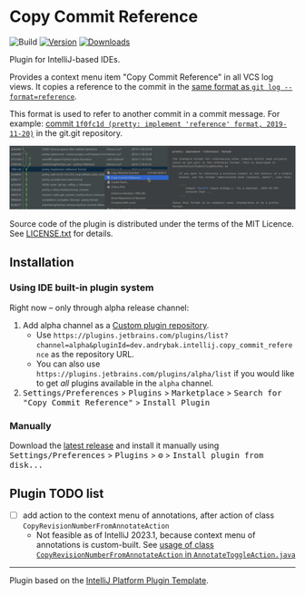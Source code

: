 # Copy Commit Reference

![Build](https://github.com/rybak/intellij-copy-commit-reference/workflows/Build/badge.svg)
[![Version](https://img.shields.io/jetbrains/plugin/v/22138-copy-commit-reference.svg)](https://plugins.jetbrains.com/plugin/22138-copy-commit-reference)
[![Downloads](https://img.shields.io/jetbrains/plugin/d/22138-copy-commit-reference.svg)](https://plugins.jetbrains.com/plugin/22138-copy-commit-reference)

Plugin for IntelliJ-based IDEs.

<!-- Plugin description -->
Provides a context menu item "Copy Commit Reference" in all VCS log views. It copies a reference to the commit in
the [same format as `git log --format=reference`](https://git-scm.com/docs/git-log#_pretty_formats).

This format is used to refer to another commit in a commit message.  For example:
[commit `1f0fc1d (pretty: implement 'reference' format, 2019-11-20)`](https://github.com/git/git/commit/1f0fc1db8599f87520494ca4f0e3c1b6fabdf997)
in the git.git repository.
<!-- Plugin description end -->

![Screenshot of changed context menu in tab "Log"](images/tab-log.png "How the menu looks like in tab 'Log'")

Source code of the plugin is distributed under the terms of the MIT Licence.
See [LICENSE.txt](LICENSE.txt) for details.

## Installation

### Using IDE built-in plugin system

Right now – only through alpha release channel:

1. Add alpha channel as a [Custom plugin repository][CustomPluginRepository].
   - Use `https://plugins.jetbrains.com/plugins/list?channel=alpha&pluginId=dev.andrybak.intellij.copy_commit_reference`
     as the repository URL.
   - You can also use `https://plugins.jetbrains.com/plugins/alpha/list` if you
     would like to get _all_ plugins available in the `alpha` channel.
2. <kbd>Settings/Preferences</kbd> > <kbd>Plugins</kbd> > <kbd>Marketplace</kbd> > <kbd>Search for "Copy Commit Reference"</kbd> >
   <kbd>Install Plugin</kbd>
  
### Manually

Download the [latest release](https://github.com/rybak/intellij-copy-commit-reference/releases/latest) and install it manually using
<kbd>Settings/Preferences</kbd> > <kbd>Plugins</kbd> > <kbd>⚙️</kbd> > <kbd>Install plugin from disk...</kbd>

## Plugin TODO list
- [ ] add action to the context menu of annotations, after action of class
      `CopyRevisionNumberFromAnnotateAction`
    - Not feasible as of IntelliJ 2023.1, because context menu of annotations
      is custom-built.  See [usage of class `CopyRevisionNumberFromAnnotateAction` in
      `AnnotateToggleAction.java`][AnnotateToggleAction]

---
Plugin based on the [IntelliJ Platform Plugin Template][template].

[CustomPluginRepository]: https://www.jetbrains.com/help/idea/managing-plugins.html#repos
[template]: https://github.com/JetBrains/intellij-platform-plugin-template
[AnnotateToggleAction]: https://github.com/JetBrains/intellij-community/blob/master/platform/vcs-impl/src/com/intellij/openapi/vcs/actions/AnnotateToggleAction.java#L199-L202
